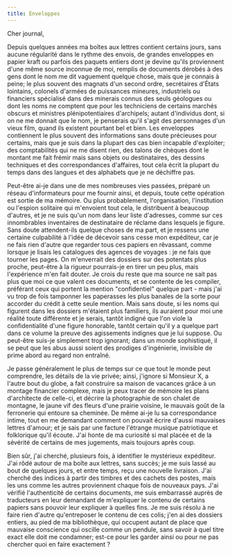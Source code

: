 ```yaml
---
title: Enveloppes
---
```


Cher journal,


Depuis quelques années ma boîtes aux lettres contient certains jours, sans
aucune régularité dans le rythme des envois, de grandes enveloppes en papier
kraft ou parfois des paquets entiers dont je devine qu'ils proviennent d'une
même source inconnue de moi, remplis de documents dérobés à des gens dont le
nom me dit vaguement quelque chose, mais que je connais à peine; le plus
souvent des magnats d'un second ordre, secrétaires d'États lointains, colonels
d'armées de puissances mineures, industriels ou financiers spécialisé dans des
minerais connus des seuls géologues ou dont les noms ne comptent que pour les
techniciens de certains marchés obscurs et ministres plénipotentiaires
d'archipels; autant d'individus dont, si on ne me donnait que le nom, je
penserais qu'il s'agit des personnages d'un vieux film, quand ils existent
pourtant bel et bien. Les enveloppes contiennent le plus souvent des
informations sans doute précieuses pour certains, mais que je suis dans la
plupart des cas bien incapable d'exploiter; des comptabilités qui ne me disent
rien, des talons de chèques dont le montant me fait frémir mais sans objets ou
destinataires, des dessins techniques et des correspondances d'affaires, tout
cela écrit la plupart du temps dans des langues et des alphabets que je ne
déchiffre pas.

Peut-être ai-je dans une de mes nombreuses vies passées, préparé un réseau
d'informateurs pour me fournir ainsi, et depuis, toute cette opération est
sortie de ma mémoire. Ou plus probablement, l'organisation, l'institution ou
l'espion solitaire qui m'envoient tout cela, le distribuent à beaucoup
d'autres, et je ne suis qu'un nom dans leur liste d'adresses, comme sur ces
innombrables inventaires de destinataire de réclame dans lesquels je figure.
Sans doute attendent-ils quelque choses de ma part, et je ressens une certaine
culpabilité à l'idée de décevoir sans cesse mon expéditeur, car je ne fais rien
d'autre que regarder tous ces papiers en rêvassant, comme lorsque je lisais les
catalogues des agences de voyages : je ne fais que tourner les pages. On
m'enverrait des dossiers sur des potentats plus proche, peut-être à la rigueur
pourrais-je en tirer un peu plus, mais l'expérience m'en fait douter. Je crois
du reste que ma source ne sait pas plus que moi ce que valent ces documents, et
se contente de les compiler, préférant ceux qui portent la mention
"confidentiel" quelque part - mais j'ai vu trop de fois tamponner les
paperasses les plus banales de la sorte pour accorder du crédit à cette seule
mention. Mais sans doute, si les noms qui figurent dans les dossiers m'étaient
plus familiers, ils auraient pour moi une réalité toute différente et je
serais, tantôt indigné que l'on viole la confidentialité d'une figure
honorable, tantôt certain qu'il y a quelque part dans ce volume la preuve des
agissements indignes que je lui suppose. Ou peut-être suis-je simplement trop
ignorant; dans un monde sophistiqué, il se peut que les abus aussi soient des
prodiges d'ingénierie, invisible de prime abord au regard non entraîné.

Je passe généralement le plus de temps sur ce que tout le monde peut
comprendre, les détails de la vie privée; ainsi, j'ignore si Monsieur X, a
l'autre bout du globe, a fait construire sa maison de vacances grâce à un
montage financier complexe, mais je peux tracer de mémoire les plans
d'architecte de celle-ci, et décrire la photographie de son chalet de montagne,
le jaune vif des fleurs d'une prairie voisine, le mauvais goût de la ferronerie
qui entoure sa cheminée. De même ai-je lu sa correspondance intime, tout en me
demandant comment on pouvait écrire d'aussi mauvaises lettres d'amour; et je
sais par une facture l'étrange musique patriotique et folklorique qu'il écoute.
J'ai honte de ma curiosité si mal placée et de la sévérité de certains de mes
jugements, mais toujours après coup.

Bien sûr, j'ai cherché, plusieurs fois, à identifier le mystérieux expéditeur.
J'ai rôdé autour de ma boîte aux lettres, sans succès; je me suis lassé au bout
de quelques jours, et entre temps, reçu une nouvelle livraison. J'ai cherché
des indices à partir des timbres et des cachets des postes, mais les uns comme
les autres proviennent chaque fois de nouveaux pays. J'ai vérifié
l'authenticité de certains documents, me suis embarrassé auprès de traducteurs
en leur demandant de m'expliquer le contenu de certains papiers sans pouvoir
leur expliquer à quelles fins. Je me suis résolu à ne faire rien d'autre
qu'entreposer le contenu de ces colis; j'en ai des dossiers entiers, au pied de
ma bibliothèque, qui occupent autant de place que mauvaise conscience qui
oscille comme un pendule, sans savoir à quel titre exact elle doit me
condamner; est-ce pour les garder ainsi ou pour ne pas chercher quoi en faire
exactement ?
